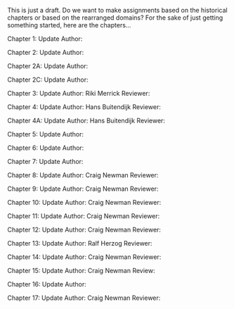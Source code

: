 This is just a draft.  Do we want to make assignments based on the historical chapters or based on the rearranged domains?  For the sake of just getting something started, here are the chapters...

Chapter 1: Update Author: 

Chapter 2: Update Author: 

Chapter 2A: Update Author: 

Chapter 2C: Update Author: 

Chapter 3: Update Author: Riki Merrick  Reviewer:

Chapter 4: Update Author: Hans Buitendijk  Reviewer:

Chapter 4A: Update Author: Hans Buitendijk  Reviewer:

Chapter 5: Update Author: 

Chapter 6: Update Author: 

Chapter 7: Update Author: 

Chapter 8: Update Author: Craig Newman  Reviewer:

Chapter 9: Update Author: Craig Newman  Reviewer:

Chapter 10: Update Author: Craig Newman  Reviewer:

Chapter 11: Update Author: Craig Newman  Reviewer:

Chapter 12: Update Author: Craig Newman  Reviewer:

Chapter 13: Update Author: Ralf Herzog  Reviewer:

Chapter 14: Update Author: Craig Newman  Reviewer:

Chapter 15: Update Author: Craig Newman  Review:

Chapter 16: Update Author: 

Chapter 17: Update Author: Craig Newman  Reviewer:

